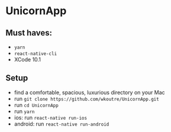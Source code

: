 # UnicornApp

## Must haves:

- `yarn`
- `react-native-cli`
- XCode 10.1

## Setup

- find a comfortable, spacious, luxurious directory on your Mac
- run `git clone https://github.com/wkoutre/UnicornApp.git`
- run `cd UnicornApp`
- run `yarn`
- ios: run `react-native run-ios`
- android: run `react-native run-android`
